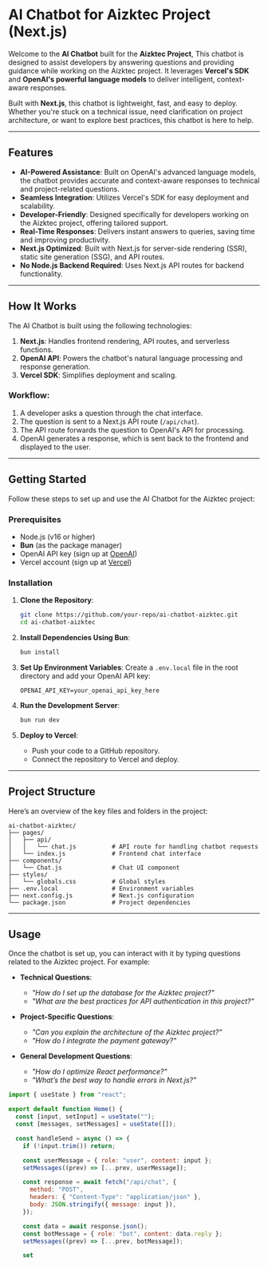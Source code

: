 # AI Chatbot for Aizktec Project (Next.js)

Welcome to the **AI Chatbot** built for the **Aizktec Project**, This chatbot is designed to assist developers by answering questions and providing guidance while working on the Aizktec project. It leverages **Vercel's SDK** and **OpenAI's powerful language models** to deliver intelligent, context-aware responses.

Built with **Next.js**, this chatbot is lightweight, fast, and easy to deploy. Whether you're stuck on a technical issue, need clarification on project architecture, or want to explore best practices, this chatbot is here to help.

---

## Features

- **AI-Powered Assistance**: Built on OpenAI's advanced language models, the chatbot provides accurate and context-aware responses to technical and project-related questions.
- **Seamless Integration**: Utilizes Vercel's SDK for easy deployment and scalability.
- **Developer-Friendly**: Designed specifically for developers working on the Aizktec project, offering tailored support.
- **Real-Time Responses**: Delivers instant answers to queries, saving time and improving productivity.
- **Next.js Optimized**: Built with Next.js for server-side rendering (SSR), static site generation (SSG), and API routes.
- **No Node.js Backend Required**: Uses Next.js API routes for backend functionality.

---

## How It Works

The AI Chatbot is built using the following technologies:

1. **Next.js**: Handles frontend rendering, API routes, and serverless functions.
2. **OpenAI API**: Powers the chatbot's natural language processing and response generation.
3. **Vercel SDK**: Simplifies deployment and scaling.

### Workflow:

1. A developer asks a question through the chat interface.
2. The question is sent to a Next.js API route (`/api/chat`).
3. The API route forwards the question to OpenAI's API for processing.
4. OpenAI generates a response, which is sent back to the frontend and displayed to the user.

---

## Getting Started

Follow these steps to set up and use the AI Chatbot for the Aizktec project:

### Prerequisites

- Node.js (v16 or higher)
- **Bun** (as the package manager)
- OpenAI API key (sign up at [OpenAI](https://platform.openai.com/))
- Vercel account (sign up at [Vercel](https://vercel.com/))

### Installation

1. **Clone the Repository**:

   ```bash
   git clone https://github.com/your-repo/ai-chatbot-aizktec.git
   cd ai-chatbot-aizktec
   ```

2. **Install Dependencies Using Bun**:

   ```bash
   bun install
   ```

3. **Set Up Environment Variables**:
   Create a `.env.local` file in the root directory and add your OpenAI API key:

   ```
   OPENAI_API_KEY=your_openai_api_key_here
   ```

4. **Run the Development Server**:

   ```bash
   bun run dev
   ```

5. **Deploy to Vercel**:
   - Push your code to a GitHub repository.
   - Connect the repository to Vercel and deploy.

---

## Project Structure

Here’s an overview of the key files and folders in the project:

```
ai-chatbot-aizktec/
├── pages/
│   ├── api/
│   │   └── chat.js          # API route for handling chatbot requests
│   └── index.js             # Frontend chat interface
├── components/
│   └── Chat.js              # Chat UI component
├── styles/
│   └── globals.css          # Global styles
├── .env.local               # Environment variables
├── next.config.js           # Next.js configuration
└── package.json             # Project dependencies
```

---

## Usage

Once the chatbot is set up, you can interact with it by typing questions related to the Aizktec project. For example:

- **Technical Questions**:

  - _"How do I set up the database for the Aizktec project?"_
  - _"What are the best practices for API authentication in this project?"_

- **Project-Specific Questions**:

  - _"Can you explain the architecture of the Aizktec project?"_
  - _"How do I integrate the payment gateway?"_

- **General Development Questions**:
  - _"How do I optimize React performance?"_
  - _"What’s the best way to handle errors in Next.js?"_

```javascript
import { useState } from "react";

export default function Home() {
  const [input, setInput] = useState("");
  const [messages, setMessages] = useState([]);

  const handleSend = async () => {
    if (!input.trim()) return;

    const userMessage = { role: "user", content: input };
    setMessages((prev) => [...prev, userMessage]);

    const response = await fetch("/api/chat", {
      method: "POST",
      headers: { "Content-Type": "application/json" },
      body: JSON.stringify({ message: input }),
    });

    const data = await response.json();
    const botMessage = { role: "bot", content: data.reply };
    setMessages((prev) => [...prev, botMessage]);

    set
```
